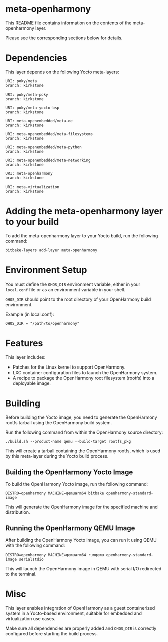 # meta-openharmony
This README file contains information on the contents of the meta-openharmony layer.

Please see the corresponding sections below for details.

# Dependencies

This layer depends on the following Yocto meta-layers:

```
URI: poky/meta
branch: kirkstone

URI: poky/meta-poky
branch: kirkstone

URI: poky/meta-yocto-bsp
branch: kirkstone

URI: meta-openembedded/meta-oe
branch: kirkstone

URI: meta-openembedded/meta-filesystems
branch: kirkstone

URI: meta-openembedded/meta-python
branch: kirkstone

URI: meta-openembedded/meta-networking
branch: kirkstone

URI: meta-openharmony
branch: kirkstone

URI: meta-virtualization
branch: kirkstone
```

# Adding the meta-openharmony layer to your build

To add the meta-openharmony layer to your Yocto build, run the following command:

```
bitbake-layers add-layer meta-openharmony
```

# Environment Setup

You must define the `OHOS_DIR` environment variable, either in your `local.conf` file or as an environment variable in your shell.

`OHOS_DIR` should point to the root directory of your OpenHarmony build environment.

Example (in local.conf):

```
OHOS_DIR = "/path/to/openharmony"
```

# Features

This layer includes:

- Patches for the Linux kernel to support OpenHarmony.
- LXC container configuration files to launch the OpenHarmony system.
- A recipe to package the OpenHarmony root filesystem (rootfs) into a deployable image.

# Building

Before building the Yocto image, you need to generate the OpenHarmony rootfs tarball using the OpenHarmony build system.

Run the following command from within the OpenHarmony source directory:

`./build.sh --product-name qemu --build-target rootfs_pkg`

This will create a tarball containing the OpenHarmony rootfs, which is used by this meta-layer during the Yocto build process.

## Building the OpenHarmony Yocto Image

To build the OpenHarmony Yocto image, run the following command:

```
DISTRO=openharmony MACHINE=qemuarm64 bitbake openharmony-standard-image
```

This will generate the OpenHarmony image for the specified machine and distribution.

## Running the OpenHarmony QEMU Image

After building the OpenHarmony Yocto image, you can run it using QEMU with the following command:

```
DISTRO=openharmony MACHINE=qemuarm64 runqemu openharmony-standard-image serialstdio
```

This will launch the OpenHarmony image in QEMU with serial I/O redirected to the terminal.


# Misc

This layer enables integration of OpenHarmony as a guest containerized system in a Yocto-based environment, suitable for embedded and virtualization use cases.

Make sure all dependencies are properly added and `OHOS_DIR` is correctly configured before starting the build process.

